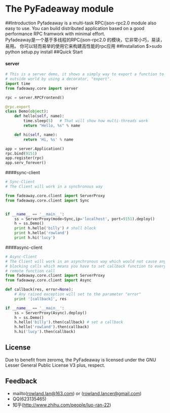 ﻿The PyFadeaway module
===
##Introduction
Pyfadeaway is a multi-task RPC/json-rpc2.0 module also easy to use.
You can build distributed application based on a good performance RPC 
framwork with minimal effort.</br>
Pyfadeaway是一个基于多线程的RPC/json-rpc2.0 的模块，它非常小巧，易读，易用。
你可以轻而易举的使用它来构建高性能的rpc应用
##Installation
	$>sudo python setup.py install
##Quick Start
#### server
```python
# This is a server demo, it shows a simply way to export a function to the
# outside world by using a decorator, "export".
import time
from fadeaway.core import server

rpc = server.RPCFrontend()

@rpc.export
class Demo(object):
    def hello(self, name):
        time.sleep(5)   # That will show how multi-threads work
        return "Hello, %s" % name

    def hi(self, name):
        return 'Hi, %s' % name

app = server.Application()
rpc.bind(9151)
app.register(rpc)
app.serv_forever()
```
####sync-client
```python
# Sync-Client
# The Client will work in a synchronous way

from fadeaway.core.client import ServerProxy
from fadeaway.core.client import Sync


if __name__ == '__main__':
    ss = ServerProxy(mode=Sync,ip='localhost', port=9151).deploy()
    h = ss.Demo()
    print h.hello('billy') # shall block
    print h.hello('rowland')
    print h.hi('lucy')
```
####async-client
```python
# Async-Client
# The Client will work in an asynchronous way which would not cause any 
# blocking calls which means you have to set callback function to every 
# remote function call
from fadeaway.core.client import ServerProxy
from fadeaway.core.client import Async

def callback(res, error=None):
    # Any raised exception will set to the parameter "error"
    print '[callback]', res

if __name__ == '__main__':
    ss = ServerProxy(Async).deploy()
    h = ss.Demo()
    h.hello('billy').then(callback) # set a callback
    h.hello('rowland').then(callback)
    h.hi('lucy').then(callback)
```
## License
Due to benefit from zeromq, the PyFadeaway is licensed under the GNU Lesser
General Public License V3 plus, respect.

## Feedback
* mailto(rowland.lan@163.com) or (rowland.lancer@gmail.com)
* QQ(623135465)
* 知乎(http://www.zhihu.com/people/luo-ran-22)
